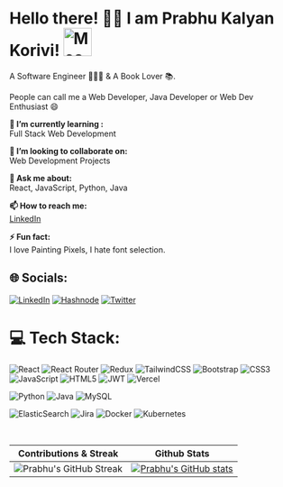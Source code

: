 # Hello there! 👋🏻 I am Prabhu Kalyan Korivi! <img src="https://i.imgur.com/veZrcC7.gif" alt="Meaow" width="50" />

A Software Engineer 👨🏻‍💻 & A Book Lover 📚.

People can call me a Web Developer, Java Developer or Web Dev Enthusiast 😄
<br>

**🌱 I’m currently learning :**
<br>Full Stack Web Development<br>

**👯 I’m looking to collaborate on:**
<br>Web Development Projects<br>

**💬 Ask me about:**
<br>React, JavaScript, Python, Java<br>

**📫 How to reach me:**
<br>[LinkedIn](https://www.linkedin.com/in/prabhukalyan/)<br>

**⚡ Fun fact:**
<br>I love Painting Pixels, I hate font selection.<br>

## 🌐 Socials:
[![LinkedIn](https://img.shields.io/badge/LinkedIn-%230077B5.svg?logo=linkedin&logoColor=white)](https://linkedin.com/in/ezSnippet) [![Hashnode](https://img.shields.io/badge/Hashnode-2962FF?logo=hashnode&logoColor=white)](https://hashnode.com/@prabhukalyan) [![Twitter](https://img.shields.io/badge/Twitter-%231DA1F2.svg?logo=Twitter&logoColor=white)](https://twitter.com/prabhustwt)

# 💻 Tech Stack:
![React](https://img.shields.io/badge/react-%2320232a.svg?style=for-the-badge&logo=react&logoColor=%2361DAFB) ![React Router](https://img.shields.io/badge/React_Router-CA4245?style=for-the-badge&logo=react-router&logoColor=white) ![Redux](https://img.shields.io/badge/redux-%23593d88.svg?style=for-the-badge&logo=redux&logoColor=white) ![TailwindCSS](https://img.shields.io/badge/tailwindcss-%2338B2AC.svg?style=for-the-badge&logo=tailwind-css&logoColor=white) ![Bootstrap](https://img.shields.io/badge/bootstrap-%23563D7C.svg?style=for-the-badge&logo=bootstrap&logoColor=white)  ![CSS3](https://img.shields.io/badge/css3-%231572B6.svg?style=for-the-badge&logo=css3&logoColor=white) ![JavaScript](https://img.shields.io/badge/javascript-%23323330.svg?style=for-the-badge&logo=javascript&logoColor=%23F7DF1E) ![HTML5](https://img.shields.io/badge/html5-%23E34F26.svg?style=for-the-badge&logo=html5&logoColor=white) ![JWT](https://img.shields.io/badge/JWT-black?style=for-the-badge&logo=JSON%20web%20tokens) ![Vercel](https://img.shields.io/badge/vercel-%23000000.svg?style=for-the-badge&logo=vercel&logoColor=white)

![Python](https://img.shields.io/badge/python-3670A0?style=for-the-badge&logo=python&logoColor=ffdd54) ![Java](https://img.shields.io/badge/java-%23ED8B00.svg?style=for-the-badge&logo=openjdk&logoColor=white)   ![MySQL](https://img.shields.io/badge/mysql-%2300f.svg?style=for-the-badge&logo=mysql&logoColor=white) 

![ElasticSearch](https://img.shields.io/badge/-ElasticSearch-005571?style=for-the-badge&logo=elasticsearch) ![Jira](https://img.shields.io/badge/jira-%230A0FFF.svg?style=for-the-badge&logo=jira&logoColor=white) ![Docker](https://img.shields.io/badge/docker-%230db7ed.svg?style=for-the-badge&logo=docker&logoColor=white) ![Kubernetes](https://img.shields.io/badge/kubernetes-%23326ce5.svg?style=for-the-badge&logo=kubernetes&logoColor=white) 

<!-- <p align="center"> <img src="https://komarev.com/ghpvc/?username=prabhu30" alt="prabhu30" /> </p> -->
<!-- [![Prabhu's GitHub Activity Graph](https://activity-graph.herokuapp.com/graph?username=prabhu30&theme=xcode)](https://git.io/JsQpD) -->

<br>

|Contributions & Streak|Github Stats|
|:---:|:---:| 
|![Prabhu's GitHub Streak](https://github-readme-streak-stats.herokuapp.com/?user=prabhu30&theme=blueberry)| [![Prabhu's GitHub stats](https://github-readme-stats.vercel.app/api?username=prabhu30&theme=tokyonight)](https://github.com/prabhu30/github-readme-stats)|

<!--
|One Good Repo|Top Languages|
|:---:|:---:| 
|[![Readme Card](https://github-readme-stats.vercel.app/api/pin/?username=prabhu30&repo=coding&show_owner=true&theme=prussian)](https://github.com/prabhu30/github-readme-stats)| [![Top Langs](https://github-readme-stats.vercel.app/api/top-langs/?username=prabhu30&theme=react)](https://github.com/prabhu30/github-readme-stats)|
-->

<!-- <br>

<b style="text-align:center;"> 🚀 As we all know, Life is a Race. Time never stops for ANYONE. 🏃 </b>

![Dino](https://github.com/prabhu30/prabhu30/blob/main/dino.gif?raw=true)
-->
